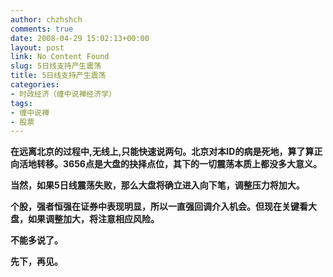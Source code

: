 ```yaml
---
author: chzhshch
comments: true
date: 2008-04-29 15:02:13+00:00
layout: post
link: No Content Found
slug: 5日线支持产生震荡
title: 5日线支持产生震荡
categories:
- 时政经济（缠中说禅经济学）
tags:
- 缠中说禅
- 股票
---
```


			

**在远离北京的过程中,无线上,只能快速说两句。北京对本ID的病是死地，算了算正向活地转移。3656点是大盘的抉择点位，其下的一切震荡本质上都没多大意义。**

**当然，如果5日线震荡失败，那么大盘将确立进入向下笔，调整压力将加大。**

**个股，强者恒强在证券中表现明显，所以一直强回调介入机会。但现在关键看大盘，如果调整加大，将注意相应风险。**

**不能多说了。**

**先下，再见。**
